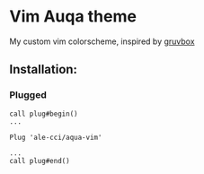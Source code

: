# Vim Auqa theme
My custom vim colorscheme, inspired by [gruvbox](https://github.com/morhetz/gruvbox)

## Installation:

### Plugged
```
call plug#begin()
...

Plug 'ale-cci/aqua-vim'

...
call plug#end()
```

